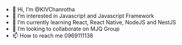 - 👋 Hi, I’m @KIVChanrotha
- 👀 I’m interested in Javascript and Javascript Framework
- 🌱 I’m currently learning React, React Native, NodeJS and NestJS
- 💞️ I’m looking to collaborate on MJQ Group
- 📫 How to reach me 0969111138

<!---
KIVChanrotha/KIVChanrotha is a ✨ special ✨ repository because its `README.md` (this file) appears on your GitHub profile.
You can click the Preview link to take a look at your changes.
--->
